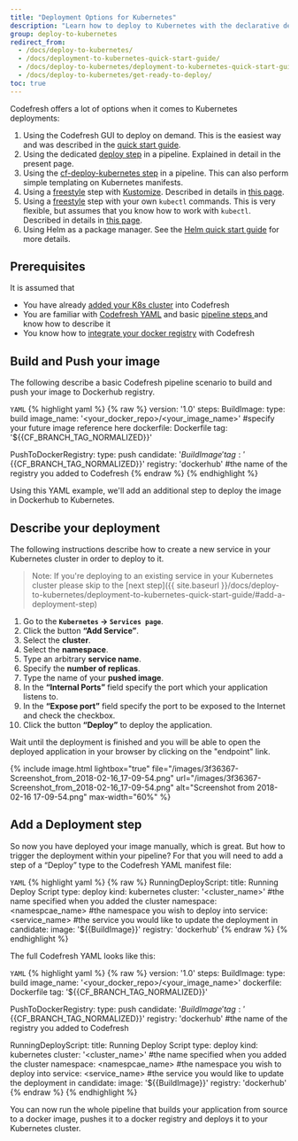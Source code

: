 ```yaml
---
title: "Deployment Options for Kubernetes"
description: "Learn how to deploy to Kubernetes with the declarative deploy step"
group: deploy-to-kubernetes
redirect_from:
  - /docs/deploy-to-kubernetes/
  - /docs/deployment-to-kubernetes-quick-start-guide/
  - /docs/deploy-to-kubernetes/deployment-to-kubernetes-quick-start-guide/
  - /docs/deploy-to-kubernetes/get-ready-to-deploy/
toc: true
---
```


Codefresh offers a lot of options when it comes to Kubernetes deployments:

1. Using the Codefresh GUI to deploy on demand. This is the easiest way and was described in the [quick start guide]({{site.baseurl}}/docs/getting-started/deployment-to-kubernetes-quick-start-guide/).
1. Using the dedicated [deploy step]({{site.baseurl}}/docs/codefresh-yaml/steps/deploy/) in a pipeline. Explained in detail in the present page.
1. Using the [cf-deploy-kubernetes step]({{site.baseurl}}/docs/deploy-to-kubernetes/kubernetes-templating/) in a pipeline. This can also perform simple templating on Kubernetes manifests.
1. Using a [freestyle]({{site.baseurl}}/docs/codefresh-yaml/steps/freestyle/) step with [Kustomize](https://kustomize.io). Described in details in [this page]({{site.baseurl}}/docs/yaml-examples/examples/deploy-with-kustomize).
1. Using a [freestyle]({{site.baseurl}}/docs/codefresh-yaml/steps/freestyle/) step with your own `kubectl` commands. This is very flexible, but assumes that you know how to work with `kubectl`. Described in details in [this page]({{site.baseurl}}/docs/deploy-to-kubernetes/custom-kubectl-commands/).
1. Using Helm as a package manager. See the [Helm quick start guide]({{site.baseurl}}/docs/getting-started/helm-quick-start-guide/) for more details.

## Prerequisites

It is assumed that
  - You have already [added your K8s cluster]({{site.baseurl}}/docs/deploy-to-kubernetes/add-kubernetes-cluster/) into Codefresh
  - You are familiar with [Codefresh YAML]({{site.baseurl}}/docs/codefresh-yaml/what-is-the-codefresh-yaml/) and basic [pipeline steps ]({{site.baseurl}}/docs/codefresh-yaml/steps/)and know how to describe it
  - You know how to [integrate your docker registry]({{site.baseurl}}/docs/docker-registries/external-docker-registries/) with Codefresh
  
## Build and Push your image
The following describe a basic Codefresh pipeline scenario to build and push your image to Dockerhub registry.
  
  `YAML`
{% highlight yaml %}
{% raw %}
version: '1.0'
steps:
  BuildImage:
    type: build
    image_name: '<your_docker_repo>/<your_image_name>' #specify your future image reference here
    dockerfile: Dockerfile
    tag: '${{CF_BRANCH_TAG_NORMALIZED}}'
    
  PushToDockerRegistry:
    type: push
    candidate: '${{BuildImage}}'
    tag: '${{CF_BRANCH_TAG_NORMALIZED}}'
    registry: 'dockerhub' #the name of the registry you added to Codefresh
{% endraw %}
{% endhighlight %}

Using this YAML example, we'll add an additional step to deploy the image in Dockerhub to Kubernetes.

## Describe your deployment
The following instructions describe how to create a new service in your Kubernetes cluster in order to deploy to it.
>Note: If you're deploying to an existing service in your Kubernetes cluster please skip to the [next step]({{ site.baseurl }}/docs/deploy-to-kubernetes/deployment-to-kubernetes-quick-start-guide/#add-a-deployment-step)


 1. Go to the **`Kubernetes` &#8594; `Services page`**.
 1. Click the button **“Add Service”**.
 1. Select the **cluster**.
 1. Select the **namespace**.
 1. Type an arbitrary **service name**.
 1. Specify the **number of replicas**.
 1. Type the name of your **pushed image**.
 1. In the **“Internal Ports”** field specify the port which your application listens to.
 1. In the **“Expose port”** field specify the port to be exposed to the Internet and check the checkbox.
 1. Click the button **“Deploy”** to deploy the application.
  
Wait until the deployment is finished and you will be able to open the deployed application in your browser by clicking on the "endpoint" link.

{% include image.html 
lightbox="true" 
file="/images/3f36367-Screenshot_from_2018-02-16_17-09-54.png" 
url="/images/3f36367-Screenshot_from_2018-02-16_17-09-54.png" 
alt="Screenshot from 2018-02-16 17-09-54.png" 
max-width="60%" 
%}

## Add a Deployment step
So now you have deployed your image manually, which is great. But how to trigger the deployment within your pipeline? For that you will need to add a step of a “Deploy” type to the Codefresh YAML manifest file:

  `YAML`
{% highlight yaml %}
{% raw %}
RunningDeployScript:
    title: Running Deploy Script
    type: deploy
    kind: kubernetes
    cluster: '<cluster_name>' #the name specified when you added the cluster
    namespace: <namespcae_name> #the namespace you wish to deploy into
    service: <service_name> #the service you would like to update the deployment in
    candidate:
      image: '${{BuildImage}}'
      registry: 'dockerhub'
{% endraw %}
{% endhighlight %}

The full Codefresh YAML looks like this:

  `YAML`
{% highlight yaml %}
{% raw %}
version: '1.0'
steps:
  BuildImage:
    type: build
    image_name: '<your_docker_repo>/<your_image_name>'
    dockerfile: Dockerfile
    tag: '${{CF_BRANCH_TAG_NORMALIZED}}'
    
  PushToDockerRegistry:
    type: push
    candidate: '${{BuildImage}}'
    tag: '${{CF_BRANCH_TAG_NORMALIZED}}'
    registry: 'dockerhub' #the name of the registry you added to Codefresh
    
  RunningDeployScript:
    title: Running Deploy Script
    type: deploy
    kind: kubernetes
    cluster: '<cluster_name>' #the name specified when you added the cluster
    namespace: <namespcae_name> #the namespace you wish to deploy into
    service: <service_name> #the service you would like to update the deployment in
    candidate:
      image: '${{BuildImage}}'
      registry: 'dockerhub'
{% endraw %}
{% endhighlight %}

You can now run the whole pipeline that builds your application from source to a docker image, pushes it to a docker registry and deploys it to your Kubernetes cluster.
